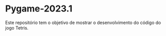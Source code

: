 # Pygame-2023.1
Este repositório tem o objetivo de mostrar o desenvolvimento do código do jogo Tetris.
